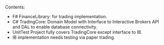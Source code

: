 Contents:

- F# FinanceLibrary: for trading implementation.
- C# TradingCore: Domain Model with Interface to Interactive Brokers API and DAL to enable      database connectivity.
 - UnitTest Project fully covers TradingCore except interface to IB. 
 - IB implementation needs testing via paper trading.